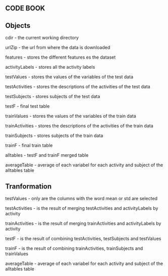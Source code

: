 ## CODE BOOK

##  Objects

cdir - the current working directory

urlZip - the url from where the data is downloaded

features - stores the different features es the dataset

activityLabels - stores all the activity labels

testValues - stores the values of the variables of the test data

testActivities - stores the descriptions of the activities of the test data

testSubjects - stores subjects of the test data

testF - final test table

trainValues - stores the values of the variables of the train data

trainActivities - stores the descriptions of the activities of the train data

trainSubjects - stores subjects of the train data

trainF - final train table

alltables - testF and trainF merged table

averageTable - average of each variabel for each activity and subject of the alltables table


##  Tranformation

testValues - only are the columns with the word mean or std are selected

testActivities - is the result of merging testActivities and activityLabels by activity

trainActivities - is the result of merging trainActivities and activityLabels by activity

testF - is the result of combining testActivities, testSubjects and testValues

trainF - is the result of combining trainActivities, trainSubjects and trainValues

averageTable - average of each variabel for each activity and subject of the alltables table
